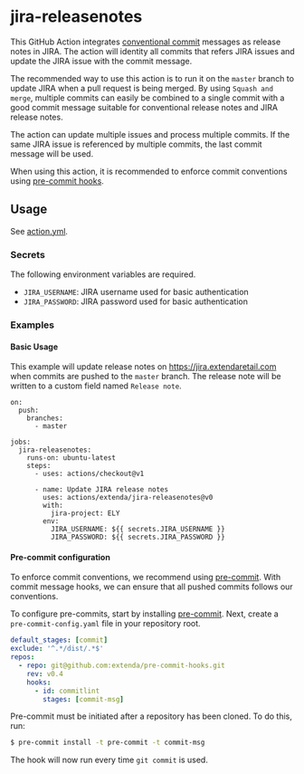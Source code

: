 # jira-releasenotes

This GitHub Action integrates [conventional commit](https://conventionalcommits.org) messages as release notes in JIRA.
The action will identity all commits that refers JIRA issues and update the JIRA issue with the commit message.

The recommended way to use this action is to run it on the `master` branch to update JIRA when a pull request is being
merged. By using `Squash and merge`, multiple commits can easily be combined to a single commit with a good commit
message suitable for conventional release notes and JIRA release notes.

The action can update multiple issues and process multiple commits. If the same JIRA issue is referenced by multiple
commits, the last commit message will be used.

When using this action, it is recommended to enforce commit conventions using [pre-commit hooks](#pre-commit-configuration).

## Usage

See [action.yml](action.yml).

### Secrets

The following environment variables are required.

  * `JIRA_USERNAME`: JIRA username used for basic authentication
  * `JIRA_PASSWORD`: JIRA password used for basic authentication

### Examples

#### Basic Usage

This example will update release notes on https://jira.extendaretail.com when commits are pushed to the `master` branch.
The release note will be written to a custom field named `Release note`.

```
on:
  push:
    branches:
      - master

jobs:
  jira-releasenotes:
    runs-on: ubuntu-latest
    steps:
      - uses: actions/checkout@v1

      - name: Update JIRA release notes
        uses: actions/extenda/jira-releasenotes@v0
        with:
          jira-project: ELY
        env:
          JIRA_USERNAME: ${{ secrets.JIRA_USERNAME }}
          JIRA_PASSWORD: ${{ secrets.JIRA_PASSWORD }}
```

#### Pre-commit configuration

To enforce commit conventions, we recommend using [pre-commit](https://pre-commit.com).
With commit message hooks, we can ensure that all pushed commits follows our conventions.

To configure pre-commits, start by installing [pre-commit](https://pre-commit.com).
Next, create a `pre-commit-config.yaml` file in your repository root.

```yaml
default_stages: [commit]
exclude: '^.*/dist/.*$'
repos:
  - repo: git@github.com:extenda/pre-commit-hooks.git
    rev: v0.4
    hooks:
      - id: commitlint
        stages: [commit-msg]
```

Pre-commit must be initiated after a repository has been cloned. To do this, run:

```bash
$ pre-commit install -t pre-commit -t commit-msg
```

The hook will now run every time `git commit` is used.
